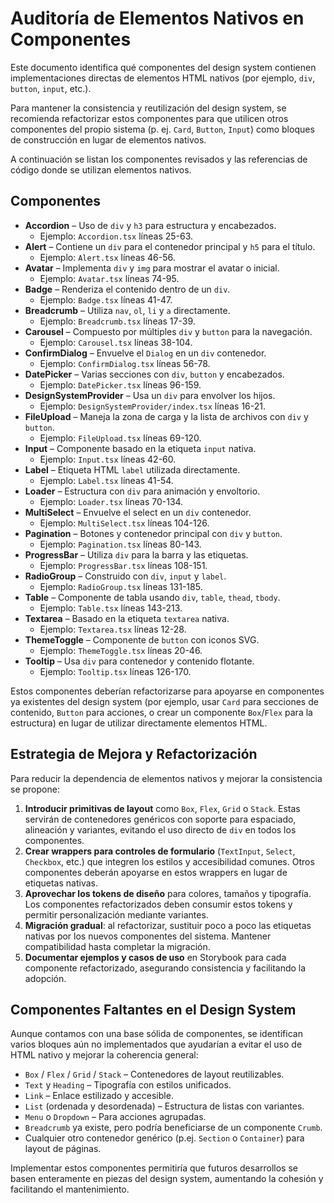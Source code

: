 # Auditoría de Elementos Nativos en Componentes

Este documento identifica qué componentes del design system contienen implementaciones directas de elementos HTML nativos (por ejemplo, `div`, `button`, `input`, etc.).

Para mantener la consistencia y reutilización del design system, se recomienda refactorizar estos componentes para que utilicen otros componentes del propio sistema (p. ej. `Card`, `Button`, `Input`) como bloques de construcción en lugar de elementos nativos.

A continuación se listan los componentes revisados y las referencias de código donde se utilizan elementos nativos.

## Componentes

- **Accordion** – Uso de `div` y `h3` para estructura y encabezados.
  - Ejemplo: `Accordion.tsx` líneas 25-63.
- **Alert** – Contiene un `div` para el contenedor principal y `h5` para el título.
  - Ejemplo: `Alert.tsx` líneas 46-56.
- **Avatar** – Implementa `div` y `img` para mostrar el avatar o inicial.
  - Ejemplo: `Avatar.tsx` líneas 74-95.
- **Badge** – Renderiza el contenido dentro de un `div`.
  - Ejemplo: `Badge.tsx` líneas 41-47.
- **Breadcrumb** – Utiliza `nav`, `ol`, `li` y `a` directamente.
  - Ejemplo: `Breadcrumb.tsx` líneas 17-39.
- **Carousel** – Compuesto por múltiples `div` y `button` para la navegación.
  - Ejemplo: `Carousel.tsx` líneas 38-104.
- **ConfirmDialog** – Envuelve el `Dialog` en un `div` contenedor.
  - Ejemplo: `ConfirmDialog.tsx` líneas 56-78.
- **DatePicker** – Varias secciones con `div`, `button` y encabezados.
  - Ejemplo: `DatePicker.tsx` líneas 96-159.
- **DesignSystemProvider** – Usa un `div` para envolver los hijos.
  - Ejemplo: `DesignSystemProvider/index.tsx` líneas 16-21.
- **FileUpload** – Maneja la zona de carga y la lista de archivos con `div` y `button`.
  - Ejemplo: `FileUpload.tsx` líneas 69-120.
- **Input** – Componente basado en la etiqueta `input` nativa.
  - Ejemplo: `Input.tsx` líneas 42-60.
- **Label** – Etiqueta HTML `label` utilizada directamente.
  - Ejemplo: `Label.tsx` líneas 41-54.
- **Loader** – Estructura con `div` para animación y envoltorio.
  - Ejemplo: `Loader.tsx` líneas 70-134.
- **MultiSelect** – Envuelve el select en un `div` contenedor.
  - Ejemplo: `MultiSelect.tsx` líneas 104-126.
- **Pagination** – Botones y contenedor principal con `div` y `button`.
  - Ejemplo: `Pagination.tsx` líneas 80-143.
- **ProgressBar** – Utiliza `div` para la barra y las etiquetas.
  - Ejemplo: `ProgressBar.tsx` líneas 108-151.
- **RadioGroup** – Construido con `div`, `input` y `label`.
  - Ejemplo: `RadioGroup.tsx` líneas 131-185.
- **Table** – Componente de tabla usando `div`, `table`, `thead`, `tbody`.
  - Ejemplo: `Table.tsx` líneas 143-213.
- **Textarea** – Basado en la etiqueta `textarea` nativa.
  - Ejemplo: `Textarea.tsx` líneas 12-28.
- **ThemeToggle** – Componente de `button` con iconos SVG.
  - Ejemplo: `ThemeToggle.tsx` líneas 20-46.
- **Tooltip** – Usa `div` para contenedor y contenido flotante.
  - Ejemplo: `Tooltip.tsx` líneas 126-170.

Estos componentes deberían refactorizarse para apoyarse en componentes ya existentes del design system (por ejemplo, usar `Card` para secciones de contenido, `Button` para acciones, o crear un componente `Box`/`Flex` para la estructura) en lugar de utilizar directamente elementos HTML.

## Estrategia de Mejora y Refactorización

Para reducir la dependencia de elementos nativos y mejorar la consistencia se propone:

1. **Introducir primitivas de layout** como `Box`, `Flex`, `Grid` o `Stack`. Estas servirán de contenedores genéricos con soporte para espaciado, alineación y variantes, evitando el uso directo de `div` en todos los componentes.
2. **Crear wrappers para controles de formulario** (`TextInput`, `Select`, `Checkbox`, etc.) que integren los estilos y accesibilidad comunes. Otros componentes deberán apoyarse en estos wrappers en lugar de etiquetas nativas.
3. **Aprovechar los tokens de diseño** para colores, tamaños y tipografía. Los componentes refactorizados deben consumir estos tokens y permitir personalización mediante variantes.
4. **Migración gradual**: al refactorizar, sustituir poco a poco las etiquetas nativas por los nuevos componentes del sistema. Mantener compatibilidad hasta completar la migración.
5. **Documentar ejemplos y casos de uso** en Storybook para cada componente refactorizado, asegurando consistencia y facilitando la adopción.

## Componentes Faltantes en el Design System

Aunque contamos con una base sólida de componentes, se identifican varios bloques aún no implementados que ayudarían a evitar el uso de HTML nativo y mejorar la coherencia general:

- `Box` / `Flex` / `Grid` / `Stack` – Contenedores de layout reutilizables.
- `Text` y `Heading` – Tipografía con estilos unificados.
- `Link` – Enlace estilizado y accesible.
- `List` (ordenada y desordenada) – Estructura de listas con variantes.
- `Menu` o `Dropdown` – Para acciones agrupadas.
- `Breadcrumb` ya existe, pero podría beneficiarse de un componente `Crumb`.
- Cualquier otro contenedor genérico (p.ej. `Section` o `Container`) para layout de páginas.

Implementar estos componentes permitiría que futuros desarrollos se basen enteramente en piezas del design system, aumentando la cohesión y facilitando el mantenimiento.
